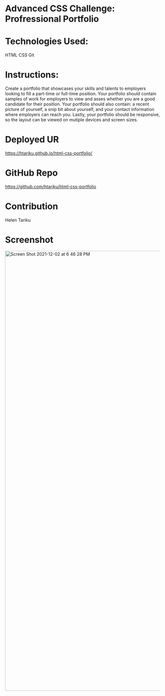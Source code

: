 # Advanced CSS Challenge: Profressional Portfolio

# Technologies Used:
HTML
CSS
Git

# Instructions:
Create a portfolio that showcases your skills and talents to employers looking to fill a part-time or full-time position. Your portfolio should contain samples of work for employers to view and asses whether you are a good candidate for their position. Your portfolio should also contain: a recent picture of yourself, a snip bit about yourself, and your contact information where employers can reach you. Lastly, your portfolio should be responsive, so the layout can be viewed on mutiple devices and screen sizes. 

# Deployed UR
https://htariku.github.io/html-css-portfolio/

# GitHub Repo
https://github.com/htariku/html-css-portfolio


# Contribution
Helen Tariku

# Screenshot
<img width="1434" alt="Screen Shot 2021-12-02 at 6 46 28 PM" src="https://user-images.githubusercontent.com/94089824/144521228-23f1be24-d65a-4218-845c-44b7127e6d0b.png">